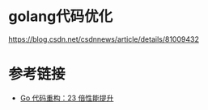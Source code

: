 # golang代码优化



https://blog.csdn.net/csdnnews/article/details/81009432


# 参考链接

- [Go 代码重构：23 倍性能提升](https://blog.csdn.net/csdnnews/article/details/81009432)
